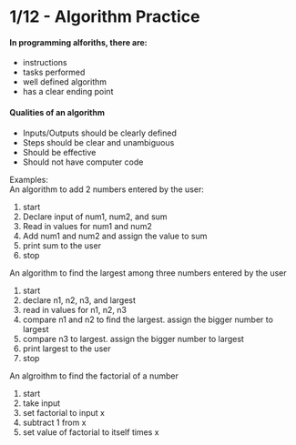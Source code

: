 # 1/12 - Algorithm Practice

#### In programming alforiths, there are:
- instructions
- tasks performed
- well defined algorithm
- has a clear ending point

#### Qualities of an algorithm
- Inputs/Outputs should be clearly defined
- Steps should be clear and unambiguous
- Should be effective
- Should not have computer code

Examples:  
An algorithm to add 2 numbers entered by the user:
1. start
2. Declare input of num1, num2, and sum
3. Read in values for num1 and num2
4. Add num1 and num2 and assign the value to sum
5. print sum to the user
6. stop

An algorithm to find the largest among three numbers entered by the user
1. start
2. declare n1, n2, n3, and largest
3. read in values for n1, n2, n3
4. compare n1 and n2 to find the largest. assign the bigger number to largest
5. compare n3 to largest. assign the bigger number to largest
6. print largest to the user
7. stop

An algroithm to find the factorial of a number
1. start
2. take input
3. set factorial to input x
4. subtract 1 from x
4. set value of factorial to itself times x
